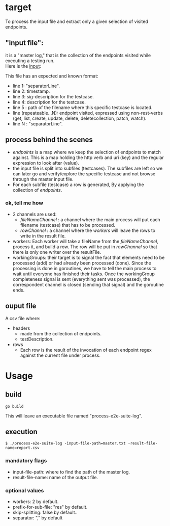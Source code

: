 # target 
To process the input file and extract only a given selection of visited endpoints.

## "input file":
it is a "master log," that is the collection of the endpoints visited while executing a testing run.  
Here is the [input][input source]: 

This file has an expected and known format: 
- line 1: "separatorLine".
- line 2: timestamp.
- line 3: sig-description for the testcase.
- line 4: description for the testcase.
- line 5 : path of the filename where this specific testcase is located.
- line (repeateable...N): endpoint visited, expressed using non-rest-verbs (get, list, create, update, delete, deletecollection, patch, watch).
- line N : "separatorLine".

## process behind the scenes

- _endpoints_ is a map where we keep the selection of endpoints to match against. This is a map holding the http verb and uri (key) and the regular expression to look after (value).
- the input file is split into subfiles (testcases). The subfiles are left so we can later go and verify/explore the specific testcase and not browse through the master input file.
- For each subfile (testcase) a row is generated, By applying the collection of _endpoints_.  

### ok, tell me how
- 2 channels are used:
  - _fileNameChannel_ : a channel where the main process will put each filename (testcase) that has to be processed.
  - _rowChannel_ : a channel where the _workers_ will leave the rows to write in the result file.
- workers: Each worker will take a fileName from the _fileNameChannel_, process it, and build a row. The row will be put in _rowChannel_ so that there is only one writer over the resultFile.
- workingGroups: their target is to signal the fact that elements need to be processed (add) or had already been processed (done). Since the processing is done in goroutines, we have to tell the main process to wait until everyone has finished their tasks. Once the workingGroup completeness signal is sent (everything sent was processed), the correspondent channel is closed (sending that signal) and the goroutine ends.

## ouput file
A csv file where:
- headers
  - made from the collection of endpoints.
  - testDescription.
- rows
  - Each row is the result of the invocation of each endpoint regex against the current file under process.

# Usage

## build
```
go build
```

This will leave an executable file named "process-e2e-suite-log".

## execution
```
$ ./process-e2e-suite-log -input-file-path=master.txt -result-file-name=report.csv

```

### mandatory flags
- input-file-path: where to find the path of the master log.
- result-file-name: name of the output file.

### optional values
- workers: 2 by default.
- prefix-for-sub-file: "res" by default.
- skip-splitting: false by default..
- separator: "," by default

[input source]: https:github.com/cncf/apisnoop/issues/17#issuecomment-394866106
